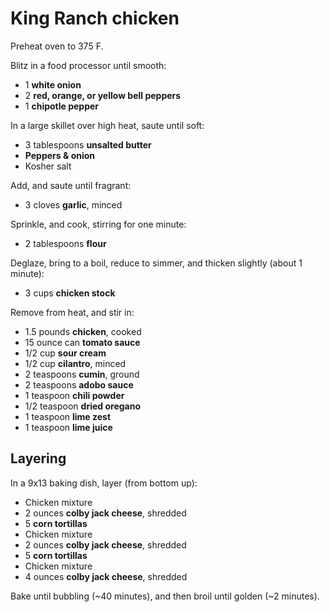 # King Ranch chicken

Preheat oven to 375 F.

Blitz in a food processor until smooth:

- 1 **white onion**
- 2 **red, orange, or yellow bell peppers**
- 1 **chipotle pepper**

In a large skillet over high heat, saute until soft:

- 3 tablespoons **unsalted butter**
- **Peppers & onion**
- Kosher salt

Add, and saute until fragrant:

- 3 cloves **garlic**, minced

Sprinkle, and cook, stirring for one minute:

- 2 tablespoons **flour**

Deglaze, bring to a boil, reduce to simmer, and thicken slightly (about 1 minute):

- 3 cups **chicken stock**

Remove from heat, and stir in:

- 1.5 pounds **chicken**, cooked
- 15 ounce can **tomato sauce**
- 1/2 cup **sour cream**
- 1/2 cup **cilantro**, minced
- 2 teaspoons **cumin**, ground
- 2 teaspoons **adobo sauce**
- 1 teaspoon **chili powder**
- 1/2 teaspoon **dried oregano**
- 1 teaspoon **lime zest**
- 1 teaspoon **lime juice**

## Layering

In a 9x13 baking dish, layer (from bottom up):

- Chicken mixture
- 2 ounces **colby jack cheese**, shredded
- 5 **corn tortillas**
- Chicken mixture
- 2 ounces **colby jack cheese**, shredded
- 5 **corn tortillas**
- Chicken mixture
- 4 ounces **colby jack cheese**, shredded

Bake until bubbling (~40 minutes), and then broil until golden (~2 minutes).
